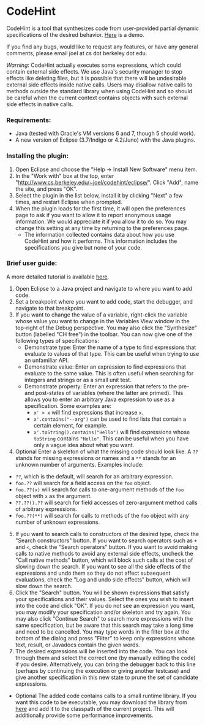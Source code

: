 # CodeHint

CodeHint is a tool that synthesizes code from user-provided partial dynamic specifications of the desired behavior.  [Here](http://www.cs.berkeley.edu/~joel/codehint/demo.html) is a demo.

If you find any bugs, would like to request any features, or have any general comments, please email joel at cs dot berkeley dot edu.

*Warning*: CodeHint actually executes some expressions, which could contain external side effects. We use Java's security manager to stop effects like deleting files, but it is possible that there will be undesirable external side effects inside native calls. Users may disallow native calls to methods outside the standard library when using CodeHint and so should be careful when the current context contains objects with such external side effects in native calls.

### Requirements:
- Java (tested with Oracle's VM versions 6 and 7, though 5 should work).
- A new version of Eclipse (3.7/Indigo or 4.2/Juno) with the Java plugins.

### Installing the plugin:
1. Open Eclipse and choose the "Help -> Install New Software" menu item.
2. In the "Work with" box at the top, enter "http://www.cs.berkeley.edu/~joel/codehint/eclipse/".  Click "Add", name the site, and press "OK".
3. Select the plugin in the list below, install it by clicking "Next" a few times, and restart Eclipse when prompted.
4. When the plugin loads for the first time, it will open the preferences page to ask if you want to allow it to report anonymous usage information. We would appreciate it if you allow it to do so. You may change this setting at any time by returning to the preferences page.
    - The information collected contains data about how you use CodeHint and how it performs.  This information includes the specifications you give but none of your code.

### Brief user guide:
A more detailed tutorial is available [here](http://www.cs.berkeley.edu/~joel/codehint/tutorial/tutorial.html).

1. Open Eclipse to a Java project and navigate to where you want to add code.
2. Set a breakpoint where you want to add code, start the debugger, and navigate to that breakpoint.
3. If you want to change the value of a variable, right-click the variable whose value you want to change in the Variables View window in the top-right of the Debug perspective. You may also click the "Synthesize" button (labelled "CH free") in the toolbar. You can now give one of the following types of specifications:
    - Demonstrate type: Enter the name of a type to find expressions that evaluate to values of that type. This can be useful when trying to use an unfamiliar API.
    - Demonstrate value: Enter an expression to find expressions that evaluate to the same value. This is often useful when searching for integers and strings or as a small unit test.
    - Demonstrate property: Enter an expression that refers to the pre- and post-states of variables (where the latter are primed). This allows you to enter an arbitrary Java expression to use as a specification. Some examples are:
        - `x' > x` will find expressions that increase `x`.
        - `x'.contains("--arg")` can be used to find lists that contain a certain element, for example.
        - `x'.toString().contains("Hello")` will find expressions whose `toString` contains `"Hello"`. This can be useful when you have only a vague idea about what you want. 
4. Optional Enter a skeleton of what the missing code should look like. A `??` stands for missing expressions or names and a `**` stands for an unknown number of arguments. Examples include:
- `??`, which is the default, will search for an arbitrary expression.
- `foo.??` will search for a field access on the `foo` object.
- `foo.??(x)` will search for calls to one-argument methods of the `foo` object with `x` as the argument.
- `??.??().??` will search for field accesses of zero-argument method calls of arbitrary expressions.
- `foo.??(**)` will search for calls to methods of the `foo` object with any number of unknown expressions. 
5. If you want to search calls to constructors of the desired type, check the "Search constructors" button. If you want to search operators such as `+` and `<`, check the "Search operators" button. If you want to avoid making calls to native methods to avoid any external side effects, uncheck the "Call native methods" button, which will block such calls at the cost of slowing down the search. If you want to see all the side effects of the expressions and undo them so they do not affect subsequent evaluations, check the "Log and undo side effects" button, which will slow down the search.
6. Click the "Search" button. You will be shown expressions that satisfy your specifications and their values. Select the ones you wish to insert into the code and click "OK". If you do not see an expression you want, you may modify your specification and/or skeleton and try again. You may also click "Continue Search" to search more expressions with the same specification, but be aware that this search may take a long time and need to be cancelled.  You may type words in the filter box at the bottom of the dialog and press "Filter" to keep only expressions whose text, result, or Javadocs contain the given words.
7. The desired expressions will be inserted into the code. You can look through them and select the correct one (by manually editing the code) if you desire. Alternatively, you can bring the debugger back to this line (perhaps by continuing the execution or giving another testcase) and give another specification in this new state to prune the set of candidate expressions.
- Optional The added code contains calls to a small runtime library. If you want this code to be executable, you may download the library from [here](http://www.cs.berkeley.edu/~joel/codehint/codehint-lib.jar) and add it to the classpath of the current project.  This will additionally provide some performance improvements.
